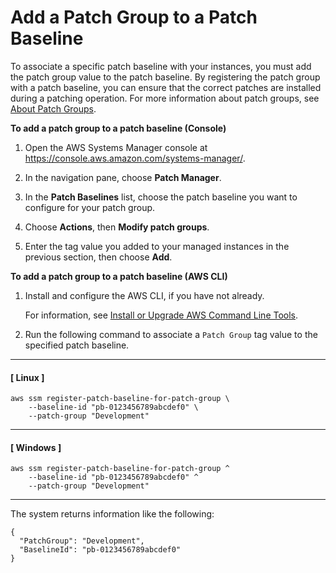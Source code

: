 # Add a Patch Group to a Patch Baseline<a name="sysman-patch-group-patchbaseline"></a>

To associate a specific patch baseline with your instances, you must add the patch group value to the patch baseline\. By registering the patch group with a patch baseline, you can ensure that the correct patches are installed during a patching operation\. For more information about patch groups, see [About Patch Groups](sysman-patch-patchgroups.md)\.

**To add a patch group to a patch baseline \(Console\)**

1. Open the AWS Systems Manager console at [https://console\.aws\.amazon\.com/systems\-manager/](https://console.aws.amazon.com/systems-manager/)\.

1. In the navigation pane, choose **Patch Manager**\.

1. In the **Patch Baselines** list, choose the patch baseline you want to configure for your patch group\.

1. Choose **Actions**, then **Modify patch groups**\.

1. Enter the tag value you added to your managed instances in the previous section, then choose **Add**\.

**To add a patch group to a patch baseline \(AWS CLI\)**

1. Install and configure the AWS CLI, if you have not already\.

   For information, see [Install or Upgrade AWS Command Line Tools](getting-started-cli.md)\.

1. Run the following command to associate a `Patch Group` tag value to the specified patch baseline\.

------
#### [ Linux ]

   ```
   aws ssm register-patch-baseline-for-patch-group \
       --baseline-id "pb-0123456789abcdef0" \
       --patch-group "Development"
   ```

------
#### [ Windows ]

   ```
   aws ssm register-patch-baseline-for-patch-group ^
       --baseline-id "pb-0123456789abcdef0" ^
       --patch-group "Development"
   ```

------

   The system returns information like the following:

   ```
   {
     "PatchGroup": "Development",
     "BaselineId": "pb-0123456789abcdef0"
   }
   ```